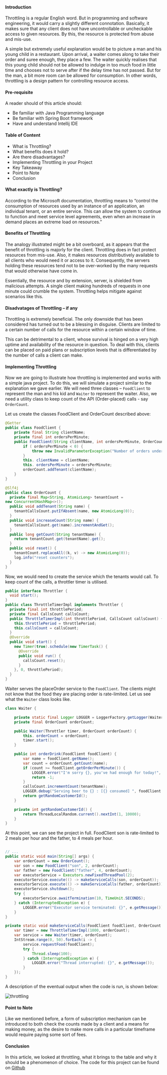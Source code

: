 #### Introduction
Throttling is a regular English word. But in programming and software engineering, it would carry a slightly different connotation. Basically, it makes sure that any client does not have uncontrollable or uncheckable access to given resources. By this, the resource is protected from abuse and mis-use.

A simple but extremely useful explanation would be to picture a man and his young child in a restaurant. Upon arrival, a waiter comes along to take their order and suree enough, they place a few. The waiter quickly realises that this young child should not be allowed to indulge in too much food in little time and chooses not to serve after if the delay time has not passed. But for the man, a bit more room can be allowed for consumption.  In other words, throttling is a design pattern for controlling resource access.

#### Pre-requisite
A reader should of this article should:
- Be familiar with Java Programming language
- Be familiar with Spring Boot framework
- Have and understand Intellij IDE

#### Table of Content
- What is Throttling?
- What benefits does it hold?
- Are there disadvantages?
- Implementing Throttling in your Project
- Key Takeaway
- Point to Note
- Conclusion

#### What exactly is Throttling?
According to the Microsoft documentation, throttling means to “control the consumption of resources used by an instance of an application, an individual tenant, or an entire service. This can allow the system to continue to function and meet service level agreements, even when an increase in demand places an extreme load on resources.”

#### Benefits of Throttling
The analogy illustrated might be a bit overboard, as it appears that the benefit of throttling is majorly for the client. Throttling does in fact protect resources from mis-use. Also, it makes resources distributively available to all clients who would need it or access to it. Consequently, the servers holding these resources tend not to be over-worked by the many requests that would otherwise have come in.

Essentially, the resource and by extension, server, is shielded from malicious attempts. A single client making hundreds of requests in one minute could crumble the system. Throttling helps mitigate against scenarios like this.

#### Disadvatages of Throttling – if any
Throttling is extremely beneficial. The only downside that has been considered has turned out to be a blessing in disguise. Clients are limited to a certain number of calls for the resource within a certain window of time.

This can be detrimental to a client, whose survival is hinged on a very high uptime and availability of the resource in question. To deal with this, clients can be placed on paid plans or subscription levels that is differentiated by the number of calls a client can make.

#### Implementing Throttling
Now we are going to illustrate how throttling is implemented and works with a simple java project. To do this, we will simulate a project similar to the explanation we gave earlier. We will need three classes – `FoodClient` to represent the man and his kid and `Waiter` to represent the waiter. Also, we need a utility class to keep count of the API (Order-placed) calls - say `OrderCount`.

Let us create the classes FoodClient and OrderCount described above:

```java
@Getter
public class FoodClient {
    private final String clientName;
    private final int ordersPerMinute;
    public FoodClient(String clientName, int ordersPerMinute, OrderCount orderCount) {
        if ( ordersPerMinute < 0) {
            throw new InvalidParameterException("Number of orders under 0 not allowed");
        }
        this. clientName = clientName;
        this. ordersPerMinute = ordersPerMinute;
        orderCount.addTenant(clientName);
    }
}
```
```java
@Slf4j
public class OrderCount {
  private final Map<String, AtomicLong> tenantCount =
new ConcurrentHashMap<>();
  public void addTenant(String name) {
    tenantCallsCount.putIfAbsent(name, new AtomicLong(0));
  }
  public void increaseCount(String name) {
    tenantCallsCount.get(name).incrementAndGet();
  }
  public long getCount(String tenantName) {
    return tenantCount.get(tenantName).get();
  }
  public void reset() {
    tenantCount.replaceAll((k, v) -> new AtomicLong(0));
    log.info("reset counters");
  }
}
```

Now, we would need to create the service which the tenants would call. To keep count of the calls, a throttler timer is utilised.

```java
public interface Throttler {
  void start();
}
public class ThrottleTimerImpl implements Throttler {
  private final int throttlePeriod;
  private final CallsCount callsCount;
  public ThrottleTimerImpl(int throttlePeriod, CallsCount callsCount) {
    this.throttlePeriod = throttlePeriod;
    this.callsCount = callsCount;
  }
  @Override
  public void start() {
    new Timer(true).schedule(new TimerTask() {
      @Override
      public void run() {
        callsCount.reset();
      }
    }, 0, throttlePeriod);
  }
}
```

Waiter serves the placeOrder service to the `FoodClient`. The clients might not know that the food they are placing order is rate-limited. Let us see what the `Waiter` class looks like.

```java
class Waiter {

    private static final Logger LOGGER = LoggerFactory.getLogger(Waiter.class);
    private final OrderCount orderCount;

    public Waiter(Throttler timer, OrderCount orderCount) {
        this. orderCount = orderCount;
        timer.start();
    }

    public int orderDrink(FoodClient foodClient) {
        var name = foodClient.getName();
        var count = orderCount.getCount(name);
        if (count >= foodClient.getOrderPerMinute()) {
            LOGGER.error("I'm sorry {}, you've had enough for today!", name);
            return -1;
        }
        callsCount.incrementCount(tenantName);
        LOGGER.debug("Serving beer to {} : [{} consumed] ", foodClient.getName(), count+1);
        return getRandomCustomerId();
    }

    private int getRandomCustomerId() {
        return ThreadLocalRandom.current().nextInt(1, 10000);
    }
}
```

At this point, we can see the project in full. FoodClient son is rate-limited to 2 meals per hour and the father, to 4 meals per hour.
```java

// ...
public static void main(String[] args) {
    var orderCount = new OrderCount();
    var son = new FoodClient("son", 2, orderCount);
    var father = new FoodClient("father", 4, orderCount);
    var executorService = Executors.newFixedThreadPool(2);
    executorService.execute(() -> makeServiceCalls(son, orderCount));
    executorService.execute(() -> makeServiceCalls(father, orderCount));
    executorService.shutdown();
    try {
        executorService.awaitTermination(10, TimeUnit.SECONDS);
    } catch (InterruptedException e) {
        LOGGER.error("Executor service terminated: {}", e.getMessage());
    }
}
```

```java
private static void makeServiceCalls(FoodClient foodClient, OrderCount orderCount) {
    var timer = new ThrottleTimerImpl(1000, orderCount);
    var service = new Waiter(timer, orderCount);
    IntStream.range(0, 50).forEach(i -> {
        service.requestFood(foodClient);
        try {
            Thread.sleep(100);
        } catch (InterruptedException e) {
            LOGGER.error("Thread interrupted: {}", e.getMessage());
        }
    });
}
```

A description of the eventual output when the code is run, is shown below:

![throttling](/engineering-education/implementing-the-throttling-pattern-to-maintain-healthy-systems-with-java-spring-boot/throt.jpg)

#### Point to Note
Like we mentioned before, a form of subscription mechanism can be introduced to both check the counts made by a client and a means for making money, as the desire to make more calls in a particular timeframe would require paying some sort of fees.

#### Conclusion
In this article, we looked at throttling, what it brings to the table and why it should be a phenomenon of choice. The code for this project can be found on [Github](https://github.com/afropolardev/throtting)
